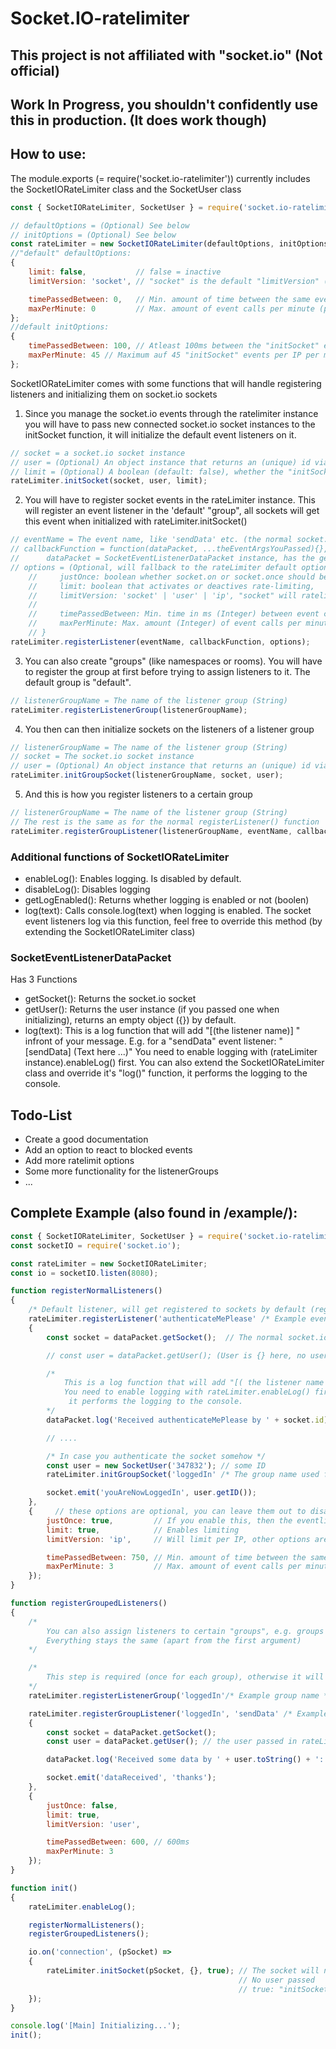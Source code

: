 # Socket.IO-ratelimiter

## This project is not affiliated with "socket.io" (Not official)
## Work In Progress, you shouldn't confidently use this in production. (It does work though)

## How to use:
The module.exports (= require('socket.io-ratelimiter')) currently includes the SocketIORateLimiter class and the SocketUser class
```javascript
const { SocketIORateLimiter, SocketUser } = require('socket.io-ratelimiter'); // The current components

// defaultOptions = (Optional) See below
// initOptions = (Optional) See below
const rateLimiter = new SocketIORateLimiter(defaultOptions, initOptions);
//"default" defaultOptions:
{
    limit: false,           // false = inactive
    limitVersion: 'socket', // "socket" is the default "limitVersion" (It means you limit per socket connection), you can also limit per "user" (check the part about "User" for this) and "ip"

    timePassedBetween: 0,   // Min. amount of time between the same event (in ms)
    maxPerMinute: 0         // Max. amount of event calls per minute (per "limitVersion")
};
//default initOptions:
{
    timePassedBetween: 100, // Atleast 100ms between the "initSocket" events per IP
    maxPerMinute: 45 // Maximum auf 45 "initSocket" events per IP per minute
};
```
SocketIORateLimiter comes with some functions that will handle registering listeners and initializing them on socket.io sockets
1. Since you manage the socket.io events through the ratelimiter instance you will have to pass new connected socket.io socket instances to the initSocket function, it will initialize the default event listeners on it.
```javascript
// socket = a socket.io socket instance
// user = (Optional) An object instance that returns an (unique) id via the getID() function. This will get passed to the SocketEventListenerDataPacket instance, accessable with the getUser() function. You can use the SocketUser class here.
// limit = (Optional) A boolean (default: false), whether the "initSocket" event should get ratelimited (per IP). See RateLimiter constructor for the configuration.
rateLimiter.initSocket(socket, user, limit);
```
2. You will have to register socket events in the rateLimiter instance.
This will register an event listener in the 'default' "group", all sockets will get this event when initialized with rateLimiter.initSocket()
```javascript
// eventName = The event name, like 'sendData' etc. (the normal socket.io event name)
// callbackFunction = function(dataPacket, ...theEventArgsYouPassed){}, the function that will get called when the event gets emitted
//      dataPacket = SocketEventListenerDataPacket instance, has the getSocket(), getUser(), and log() functions. getUser will return the user when the listener got initialized with one
// options = (Optional, will fallback to the rateLimiter default options passed in the constructor, the built-in default options disable ratelimiting) {   
    //     justOnce: boolean whether socket.on or socket.once should be used (true will result in only calling the listener the first time the event gets emitted on this socket),  
    //     limit: boolean that activates or deactives rate-limiting,
    //     limitVersion: 'socket' | 'user' | 'ip', "socket" will ratelimit per socket, "user" will ratelimit per (some passed user).getID(), "ip" will ratelimit per IP
    // 
    //     timePassedBetween: Min. time in ms (Integer) between event calls. Will block any faster calls,
    //     maxPerMinute: Max. amount (Integer) of event calls per minute (per "limitVersion", not globally)
    // }
rateLimiter.registerListener(eventName, callbackFunction, options);
```
3. You can also create "groups" (like namespaces or rooms). You will have to register the group at first before trying to assign listeners to it. The default group is "default".
```javascript
// listenerGroupName = The name of the listener group (String)
rateLimiter.registerListenerGroup(listenerGroupName);
```
4. You then can then initialize sockets on the listeners of a listener group
```javascript
// listenerGroupName = The name of the listener group (String)
// socket = The socket.io socket instance
// user = (Optional) An object instance that returns an (unique) id via the getID() function. This will get passed to the SocketEventListenerDataPacket instance, accessable with the getUser() function. You can use the SocketUser class here.
rateLimiter.initGroupSocket(listenerGroupName, socket, user);
```
5. And this is how you register listeners to a certain group
```javascript
// listenerGroupName = The name of the listener group (String)
// The rest is the same as for the normal registerListener() function
rateLimiter.registerGroupListener(listenerGroupName, eventName, callbackFunction, options);
```

### Additional functions of SocketIORateLimiter
- enableLog():
Enables logging. Is disabled by default.
- disableLog():
Disables logging
- getLogEnabled():
Returns whether logging is enabled or not (boolen)
- log(text):
Calls console.log(text) when logging is enabled. The socket event listeners log via this function, feel free to override this method (by extending the SocketIORateLimiter class)

### SocketEventListenerDataPacket
Has 3 Functions
- getSocket():
Returns the socket.io socket
- getUser():
Returns the user instance (if you passed one when initializing), returns an empty object ({}) by default.
- log(text):
This is a log function that will add "[(the listener name)] " infront of your message. E.g. for a "sendData" event listener: "\[sendData\] (Text here ...)" 
You need to enable logging with (rateLimiter instance).enableLog() first. You can also extend the SocketIORateLimiter class and override it's "log()" function, it performs the logging to the console.

## Todo-List
- Create a good documentation
- Add an option to react to blocked events
- Add more ratelimit options
- Some more functionality for the listenerGroups
- ...

## Complete Example (also found in /example/):

```javascript
const { SocketIORateLimiter, SocketUser } = require('socket.io-ratelimiter');
const socketIO = require('socket.io');

const rateLimiter = new SocketIORateLimiter;
const io = socketIO.listen(8080);

function registerNormalListeners()
{
    /* Default listener, will get registered to sockets by default (registerListener) */
    rateLimiter.registerListener('authenticateMePlease' /* Example event name */, (dataPacket /*, ... Your normal args you passed in the event emit will follow here */) =>
    {
        const socket = dataPacket.getSocket();  // The normal socket.io socket 

        // const user = dataPacket.getUser(); (User is {} here, no user was passed to the initSocket function);

        /* 
            This is a log function that will add "[( the listener name )] " infront of your message.
            You need to enable logging with rateLimiter.enableLog() first. You can also extend the SocketIORateLimiter class and override it's "log()" function, 
             it performs the logging to the console.
        */
        dataPacket.log('Received authenticateMePlease by ' + socket.id);

        // .... 

        /* In case you authenticate the socket somehow */
        const user = new SocketUser('347832'); // some ID
        rateLimiter.initGroupSocket('loggedIn' /* The group name used for the authenticated sockets (for example) */, socket, user);  // You can use any object that returns an (unique) id via the getID() function. (For "user")

        socket.emit('youAreNowLoggedIn', user.getID());
    },
    {     // these options are optional, you can leave them out to disable the ratelimiting
        justOnce: true,         // If you enable this, then the eventlistener will get assigned to the socket via the "once" function. Is false by default, you can leave this out
        limit: true,            // Enables limiting
        limitVersion: 'ip',     // Will limit per IP, other options are: 'socket' (will limit per socket) and 'user' (will limit per "(some passed user).getID()")

        timePassedBetween: 750, // Min. amount of time between the same event (in ms)
        maxPerMinute: 3         // Max. amount of event calls per minute (per "limitVersion")
    });
}

function registerGroupedListeners()
{
    /* 
        You can also assign listeners to certain "groups", e.g. groups that manage all sockets with extended access rights like authenticated users etc..
        Everything stays the same (apart from the first argument)
    */

    /*
        This step is required (once for each group), otherwise it will throw an error stating that the listenerGroupName you passed is invalid. 
    */
    rateLimiter.registerListenerGroup('loggedIn'/* Example group name */);

    rateLimiter.registerGroupListener('loggedIn', 'sendData' /* Example event name */, (dataPacket, pDataOne, pDataTwo) => 
    { 
        const socket = dataPacket.getSocket();
        const user = dataPacket.getUser(); // the user passed in rateLimiter.initGroupSocket('loggedIn');

        dataPacket.log('Received some data by ' + user.toString() + ': ' + pDataOne + ' and: ' + pDataTwo);  // toString(): The default SocketUser returns '#' + (it's id) 

        socket.emit('dataReceived', 'thanks');
    },
    {
        justOnce: false,
        limit: true,
        limitVersion: 'user',

        timePassedBetween: 600, // 600ms
        maxPerMinute: 3
    });
}

function init()
{
    rateLimiter.enableLog();

    registerNormalListeners();
    registerGroupedListeners();

    io.on('connection', (pSocket) =>
    {
        rateLimiter.initSocket(pSocket, {}, true); // The socket will now get the events previously registered in the SocketIORateLimiter
                                                   // No user passed
                                                   // true: "initSocket" event gets rate limited
    });
}

console.log('[Main] Initializing...');
init();
```
